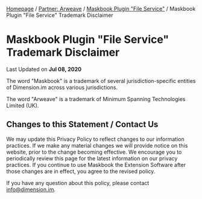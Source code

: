 [Homepage](../../) / [Partner: Arweave](../) / [Maskbook Plugin "File Service"](./) / Maskbook Plugin "File Service" Trademark Disclaimer

# Maskbook Plugin "File Service"<br>Trademark Disclaimer

Last Updated on **Jul 08, 2020**

The word "Maskbook" is a trademark of several jurisdiction-specific entities of Dimension.im across various jurisdictions.

The word "Arweave" is a trademark of Minimum Spanning Technologies Limited (UK).

## Changes to this Statement / Contact Us

We may update this Privacy Policy to reflect changes to our information practices.
If we make any material changes we will provide notice on this website, prior to the change becoming effective.
We encourage you to periodically review this page for the latest information on our privacy practices.
If you continue to use Maskbook the Extension Software after those changes are in effect, you agree to the revised policy.

If you have any question about this policy, please contact [info@dimension.im](mailto:info@dimension.im).
